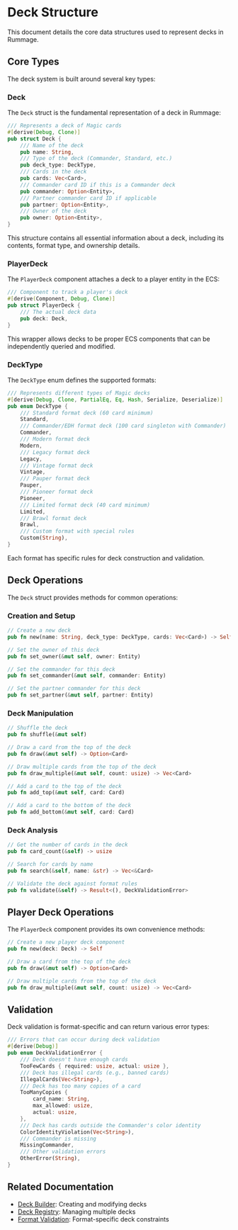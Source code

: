 # Deck Structure

This document details the core data structures used to represent decks in Rummage.

## Core Types

The deck system is built around several key types:

### Deck

The `Deck` struct is the fundamental representation of a deck in Rummage:

```rust
/// Represents a deck of Magic cards
#[derive(Debug, Clone)]
pub struct Deck {
    /// Name of the deck
    pub name: String,
    /// Type of the deck (Commander, Standard, etc.)
    pub deck_type: DeckType,
    /// Cards in the deck
    pub cards: Vec<Card>,
    /// Commander card ID if this is a Commander deck
    pub commander: Option<Entity>,
    /// Partner commander card ID if applicable
    pub partner: Option<Entity>,
    /// Owner of the deck
    pub owner: Option<Entity>,
}
```

This structure contains all essential information about a deck, including its contents, format type, and ownership details.

### PlayerDeck

The `PlayerDeck` component attaches a deck to a player entity in the ECS:

```rust
/// Component to track a player's deck
#[derive(Component, Debug, Clone)]
pub struct PlayerDeck {
    /// The actual deck data
    pub deck: Deck,
}
```

This wrapper allows decks to be proper ECS components that can be independently queried and modified.

### DeckType

The `DeckType` enum defines the supported formats:

```rust
/// Represents different types of Magic decks
#[derive(Debug, Clone, PartialEq, Eq, Hash, Serialize, Deserialize)]
pub enum DeckType {
    /// Standard format deck (60 card minimum)
    Standard,
    /// Commander/EDH format deck (100 card singleton with Commander)
    Commander,
    /// Modern format deck
    Modern,
    /// Legacy format deck
    Legacy,
    /// Vintage format deck
    Vintage,
    /// Pauper format deck
    Pauper,
    /// Pioneer format deck
    Pioneer,
    /// Limited format deck (40 card minimum)
    Limited,
    /// Brawl format deck
    Brawl,
    /// Custom format with special rules
    Custom(String),
}
```

Each format has specific rules for deck construction and validation.

## Deck Operations

The `Deck` struct provides methods for common operations:

### Creation and Setup

```rust
// Create a new deck
pub fn new(name: String, deck_type: DeckType, cards: Vec<Card>) -> Self

// Set the owner of this deck
pub fn set_owner(&mut self, owner: Entity)

// Set the commander for this deck
pub fn set_commander(&mut self, commander: Entity)

// Set the partner commander for this deck
pub fn set_partner(&mut self, partner: Entity)
```

### Deck Manipulation

```rust
// Shuffle the deck
pub fn shuffle(&mut self)

// Draw a card from the top of the deck
pub fn draw(&mut self) -> Option<Card>

// Draw multiple cards from the top of the deck
pub fn draw_multiple(&mut self, count: usize) -> Vec<Card>

// Add a card to the top of the deck
pub fn add_top(&mut self, card: Card)

// Add a card to the bottom of the deck
pub fn add_bottom(&mut self, card: Card)
```

### Deck Analysis

```rust
// Get the number of cards in the deck
pub fn card_count(&self) -> usize

// Search for cards by name
pub fn search(&self, name: &str) -> Vec<&Card>

// Validate the deck against format rules
pub fn validate(&self) -> Result<(), DeckValidationError>
```

## Player Deck Operations

The `PlayerDeck` component provides its own convenience methods:

```rust
// Create a new player deck component
pub fn new(deck: Deck) -> Self

// Draw a card from the top of the deck
pub fn draw(&mut self) -> Option<Card>

// Draw multiple cards from the top of the deck
pub fn draw_multiple(&mut self, count: usize) -> Vec<Card>
```

## Validation

Deck validation is format-specific and can return various error types:

```rust
/// Errors that can occur during deck validation
#[derive(Debug)]
pub enum DeckValidationError {
    /// Deck doesn't have enough cards
    TooFewCards { required: usize, actual: usize },
    /// Deck has illegal cards (e.g., banned cards)
    IllegalCards(Vec<String>),
    /// Deck has too many copies of a card
    TooManyCopies {
        card_name: String,
        max_allowed: usize,
        actual: usize,
    },
    /// Deck has cards outside the Commander's color identity
    ColorIdentityViolation(Vec<String>),
    /// Commander is missing
    MissingCommander,
    /// Other validation errors
    OtherError(String),
}
```

## Related Documentation

- [Deck Builder](deck_builder.md): Creating and modifying decks
- [Deck Registry](deck_registry.md): Managing multiple decks
- [Format Validation](format_validation.md): Format-specific deck constraints 
